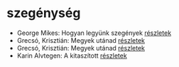 # szegénység

- George Mikes: Hogyan legyünk szegények [részletek](../_details/George%20Mikes.md#id_985)
- Grecsó, Krisztián: Megyek utánad [részletek](../_details/Grecs%C3%B3%2C%20Kriszti%C3%A1n.md#id_1230)
- Grecsó, Krisztián: Megyek utánad [részletek](../_details/Grecs%C3%B3%2C%20Kriszti%C3%A1n.md#id_990)
- Karin Alvtegen: A kitaszított [részletek](../_details/Karin%20Alvtegen.md#id_673)